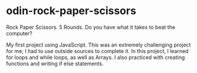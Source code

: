 # odin-rock-paper-scissors
Rock Paper Scissors.  5 Rounds.  Do you have what it takes to beat the computer?

My first project using JavaScript.  This was an extremely challenging project for me; I had to use outside sources to complete it.  In this project, I learned for loops and while loops, as well as Arrays.  I also practiced with creating functions and writing if else statements.